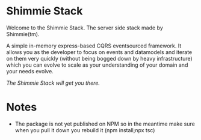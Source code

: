 # Shimmie Stack

Welcome to the Shimmie Stack. The server side stack made by Shimmie(tm).

A simple in-memory express-based CQRS eventsourced framework. It allows you as the
developer to focus on events and datamodels and iterate on them very quickly (without
being bogged down by heavy infrastructure) which you can evolve to scale as your understanding
of your domain and your needs evolve.

_The Shimmie Stack will get you there._

# Notes

-   The package is not yet published on NPM so in the meantime make sure when you pull it down you rebuild it (npm install;npx tsc)

